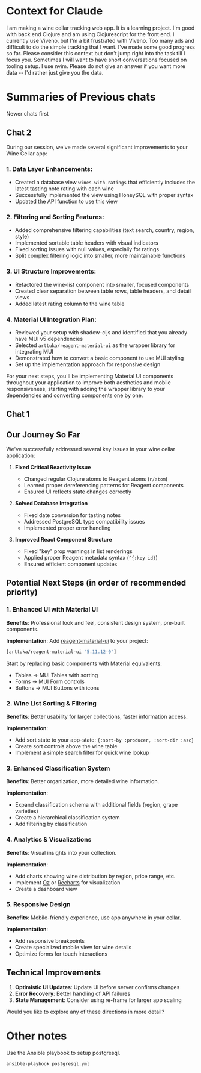 # Context for Claude

I am making a wine cellar tracking web app. It is a learning project. I'm good
with back end Clojure and am using Clojurescript for the front end. I currently
use Viveno, but I'm a bit frustrated with Viveno. Too many ads and difficult to
do the simple tracking that I want. I've made some good progress so far. Please
consider this context but don't jump right into the task till I focus you.
Sometimes I will want to have short conversations focused on tooling setup. I
use nvim. Please do not give an answer if you want more data -- I'd rather just
give you the data.

# Summaries of Previous chats
Newer chats first

## Chat 2

During our session, we've made several significant improvements to your Wine Cellar app:

### 1. Data Layer Enhancements:
- Created a database view `wines-with-ratings` that efficiently includes the latest tasting note rating with each wine
- Successfully implemented the view using HoneySQL with proper syntax
- Updated the API function to use this view

### 2. Filtering and Sorting Features:
- Added comprehensive filtering capabilities (text search, country, region, style)
- Implemented sortable table headers with visual indicators
- Fixed sorting issues with null values, especially for ratings
- Split complex filtering logic into smaller, more maintainable functions

### 3. UI Structure Improvements:
- Refactored the wine-list component into smaller, focused components
- Created clear separation between table rows, table headers, and detail views
- Added latest rating column to the wine table

### 4. Material UI Integration Plan:
- Reviewed your setup with shadow-cljs and identified that you already have MUI v5 dependencies
- Selected `arttuka/reagent-material-ui` as the wrapper library for integrating MUI
- Demonstrated how to convert a basic component to use MUI styling
- Set up the implementation approach for responsive design

For your next steps, you'll be implementing Material UI components throughout your application to improve both aesthetics and mobile responsiveness, starting with adding the wrapper library to your dependencies and converting components one by one.

## Chat 1

## Our Journey So Far

We've successfully addressed several key issues in your wine cellar application:

1. **Fixed Critical Reactivity Issue**
   - Changed regular Clojure atoms to Reagent atoms (`r/atom`)
   - Learned proper dereferencing patterns for Reagent components
   - Ensured UI reflects state changes correctly

2. **Solved Database Integration**
   - Fixed date conversion for tasting notes
   - Addressed PostgreSQL type compatibility issues
   - Implemented proper error handling

3. **Improved React Component Structure**
   - Fixed "key" prop warnings in list renderings
   - Applied proper Reagent metadata syntax (`^{:key id}`)
   - Ensured efficient component updates

## Potential Next Steps (in order of recommended priority)

### 1. Enhanced UI with Material UI

**Benefits**: Professional look and feel, consistent design system, pre-built components.

**Implementation**: Add [reagent-material-ui](https://github.com/arttuka/reagent-material-ui) to your project:
```clojure
[arttuka/reagent-material-ui "5.11.12-0"]
```

Start by replacing basic components with Material equivalents:
- Tables → MUI Tables with sorting
- Forms → MUI Form controls
- Buttons → MUI Buttons with icons

### 2. Wine List Sorting & Filtering

**Benefits**: Better usability for larger collections, faster information access.

**Implementation**:
- Add sort state to your app-state: `{:sort-by :producer, :sort-dir :asc}`
- Create sort controls above the wine table
- Implement a simple search filter for quick wine lookup

### 3. Enhanced Classification System

**Benefits**: Better organization, more detailed wine information.

**Implementation**:
- Expand classification schema with additional fields (region, grape varieties)
- Create a hierarchical classification system
- Add filtering by classification

### 4. Analytics & Visualizations

**Benefits**: Visual insights into your collection.

**Implementation**: 
- Add charts showing wine distribution by region, price range, etc.
- Implement [Oz](https://github.com/metasoarous/oz) or [Recharts](https://recharts.org/en-US/) for visualization
- Create a dashboard view

### 5. Responsive Design

**Benefits**: Mobile-friendly experience, use app anywhere in your cellar.

**Implementation**:
- Add responsive breakpoints
- Create specialized mobile view for wine details
- Optimize forms for touch interactions

## Technical Improvements

1. **Optimistic UI Updates**: Update UI before server confirms changes
2. **Error Recovery**: Better handling of API failures
3. **State Management**: Consider using re-frame for larger app scaling

Would you like to explore any of these directions in more detail?

# Other notes

Use the Ansible playbook to setup postgresql.

`ansible-playbook postgresql.yml`
